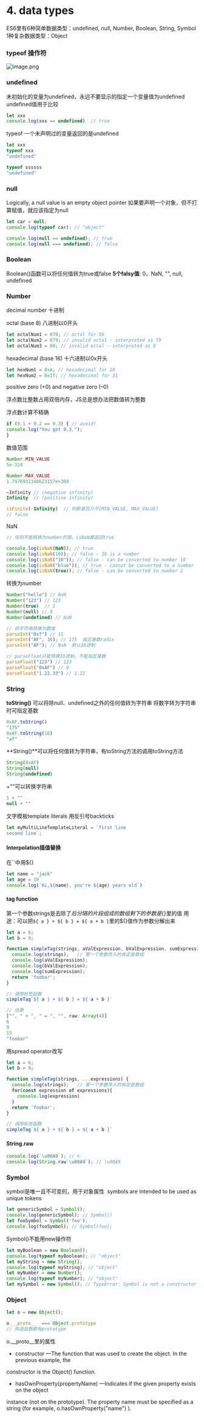 # 4. data types

ES6里有6种简单数据类型：undefined, null, Number, Boolean, String, Symbol
1种复杂数据类型：Object
### typeof 操作符
![image.png](https://cdn.nlark.com/yuque/0/2020/png/1753813/1598672146185-2e143d86-4717-4d8d-affb-ddd8d139ff60.png#align=left&display=inline&height=399&margin=%5Bobject%20Object%5D&name=image.png&originHeight=475&originWidth=300&size=16282&status=done&style=none&width=252)
### undefined
未初始化的变量为undefined，永远不要显示的指定一个变量值为undefined
undefined值用于比较
```javascript
let xxx
console.log(xxx == undefined)  // true
```
typeof 一个未声明过的变量返回的是undefined
```javascript
let xxx
typeof xxx
"undefined"

typeof ssssss
"undefined"
```
### null
Logically, a null value is an empty object pointer
如果要声明一个对象，但不打算赋值，就应该指定为null
```javascript
let car = null;
console.log(typeof car); // "object"
```
```javascript
console.log(null == undefined); // true
console.log(null === undefined); // false
```
### Boolean
Boolean()函数可以将任何值转为true或false
**5个falsy值**:
0，NaN, "", null, undefined


### Number
decimal number 十进制


octal (base 8) 八进制以0开头
```javascript
let octalNum1 = 070; // octal for 56
let octalNum2 = 079; // invalid octal - interpreted as 79
let octalNum3 = 08; // invalid octal - interpreted as 8
```
hexadecimal (base 16) 十六进制以0x开头
```javascript
let hexNum1 = 0xA; // hexadecimal for 10
let hexNum2 = 0x1f; // hexadecimal for 31
```
positive zero (+0) and negative zero (–0)


浮点数比整数占用双倍内存，JS总是想办法把数值转为整数


浮点数计算不精确
```javascript
if (0.1 + 0.2 == 0.3) { // avoid!
console.log("You got 0.3.");
}
```
数值范围
```javascript
Number.MIN_VALUE
5e-324

Number.MAX_VALUE
1.7976931348623157e+308

–Infinity // (negative infinity)
Infinity  // (positive infinity)

isFinite(-Infinity)  // 判断是否介于[MIN_VALUE, MAX_VALUE]
// false
```
NaN
```javascript
// 任何不能转换为number的值，isNaN都返回true

console.log(isNaN(NaN)); // true
console.log(isNaN(10)); // false - 10 is a number
console.log(isNaN("10")); // false - can be converted to number 10
console.log(isNaN("blue")); // true - cannot be converted to a number
console.log(isNaN(true)); // false - can be converted to number 1
```
转换为number
```javascript
Number("hello") // NaN
Number("123") // 123
Number(true)  // 1
Number(null) // 0
Number(undefined) // NaN

// 将字符串转换为数值
parseInt("0xf") // 15
parseInt("AF", 16); // 175  指定基数radix
parseInt("AF"); // NaN  默认10进制

// parseFloat只能转换10进制，不能指定基数
parseFloat("123") // 123
parseFloat("0xAF") // 0
parseFloat("1.22.33") // 1.22
```
### String
**toString()**
可以将除null、undefined之外的任何值转为字符串
将数字转为字符串时可指定基数
```javascript
0xAF.toString()
"175"
0xAF.toString(16)
"af"
```
**String()**可以将任何值转为字符串，有toString方法的调用toString方法
```javascript
String(0xAF)
String(null)
String(undefined)
```
+""可以转换字符串
```javascript
1 + ""
null + ""
```
文字模板template literals
用反引号backticks
```javascript
let myMultiLineTemplateLiteral = `first line
second line`;
```
#### Interpolation插值替换
在``中用${}
```javascript
let name = "jack"
let age = 19
console.log(`Hi,${name}, you're ${age} years old`)
```
#### tag function
第一个参数strings是去除了${}后分隔的片段组成的数组
剩下的参数是${}里的值
用途：可以把`${ a } + ${ b } = ${ a + b }`里的${}值作为参数分解出来
```javascript
let a = 6;
let b = 9;

function simpleTag(strings, aValExpression, bValExpression, sumExpression) {
  console.log(strings);   // 第一个参数传入的肯定是数组
  console.log(aValExpression);
  console.log(bValExpression);
  console.log(sumExpression);
  return 'foobar';
}

// 调用标签函数
simpleTag`${ a } + ${ b } = ${ a + b }`    

// 结果
["", " + ", " = ", "", raw: Array(4)]
6
9
15
"foobar"

```
用spread operator改写
```javascript
let a = 6;
let b = 9;

function simpleTag(strings, ...expressions) {
  console.log(strings);   // 第一个参数传入的肯定是数组
  for(const expression of expressions){
    console.log(expression)
  }
  return 'foobar';
}

// 调用标签函数
simpleTag`${ a } + ${ b } = ${ a + b }`    
```
#### String.raw
```javascript
console.log(`\u00A9`); // ©
console.log(String.raw`\u00A9`); // \u00A9
```
### Symbol
symbol是唯一且不可变的，用于对象属性
 symbols are intended to be used as unique tokens
```javascript
let genericSymbol = Symbol();
console.log(genericSymbol); // Symbol()
let fooSymbol = Symbol('foo');
console.log(fooSymbol); // Symbol(foo);
```
Symbol()不能用new操作符
```javascript
let myBoolean = new Boolean();
console.log(typeof myBoolean); // "object"
let myString = new String();
console.log(typeof myString); // "object"
let myNumber = new Number();
console.log(typeof myNumber); // "object"
let mySymbol = new Symbol(); // TypeError: Symbol is not a constructor
```
### Object
```javascript
let o = new Object();

o.__proto__  === Object.prototype
// 构造函数都有prototype
```
o.__proto__里的属性

- constructor —The function that was used to create the object. In the previous example, the

constructor is the Object() function.

- hasOwnProperty(propertyName) —Indicates if the given property exists on the object

instance (not on the prototype). The property name must be specified as a string (for
example, o.hasOwnProperty("name") ).

